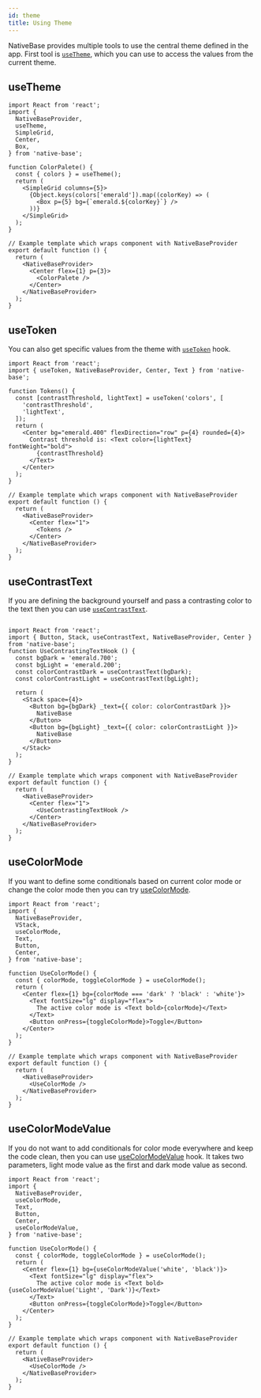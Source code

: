 ```yaml
---
id: theme
title: Using Theme
---
```


NativeBase provides multiple tools to use the central theme defined in the app. First tool is [`useTheme`](/useTheme.md), which you can use to access the values from the current theme.

## useTheme

```SnackPlayer name=useTheme%20Demo
import React from 'react';
import {
  NativeBaseProvider,
  useTheme,
  SimpleGrid,
  Center,
  Box,
} from 'native-base';

function ColorPalete() {
  const { colors } = useTheme();
  return (
    <SimpleGrid columns={5}>
      {Object.keys(colors['emerald']).map((colorKey) => (
        <Box p={5} bg={`emerald.${colorKey}`} />
      ))}
    </SimpleGrid>
  );
}

// Example template which wraps component with NativeBaseProvider
export default function () {
  return (
    <NativeBaseProvider>
      <Center flex={1} p={3}>
        <ColorPalete />
      </Center>
    </NativeBaseProvider>
  );
}

```

## useToken

You can also get specific values from the theme with [`useToken`](/useToken.md) hook.

```SnackPlayer name=useToken%20Demo
import React from 'react';
import { useToken, NativeBaseProvider, Center, Text } from 'native-base';

function Tokens() {
  const [contrastThreshold, lightText] = useToken('colors', [
    'contrastThreshold',
    'lightText',
  ]);
  return (
    <Center bg="emerald.400" flexDirection="row" p={4} rounded={4}>
      Contrast threshold is: <Text color={lightText} fontWeight="bold">
        {contrastThreshold}
      </Text>
    </Center>
  );
}

// Example template which wraps component with NativeBaseProvider
export default function () {
  return (
    <NativeBaseProvider>
      <Center flex="1">
        <Tokens />
      </Center>
    </NativeBaseProvider>
  );
}

```

## useContrastText

If you are defining the background yourself and pass a contrasting color to the text then you can use [`useContrastText`](use-contrast-text).

```SnackPlayer name=useContrastText

import React from 'react';
import { Button, Stack, useContrastText, NativeBaseProvider, Center } from 'native-base';
function UseContrastingTextHook () {
  const bgDark = 'emerald.700';
  const bgLight = 'emerald.200';
  const colorContrastDark = useContrastText(bgDark);
  const colorContrastLight = useContrastText(bgLight);

  return (
    <Stack space={4}>
      <Button bg={bgDark} _text={{ color: colorContrastDark }}>
        NativeBase
      </Button>
      <Button bg={bgLight} _text={{ color: colorContrastLight }}>
        NativeBase
      </Button>
    </Stack>
  );
}

// Example template which wraps component with NativeBaseProvider
export default function () {
  return (
    <NativeBaseProvider>
      <Center flex="1">
        <UseContrastingTextHook />
      </Center>
    </NativeBaseProvider>
  );
}
```

## useColorMode

If you want to define some conditionals based on current color mode or change the color mode then you can try [useColorMode](useColorMode.md).

```SnackPlayer name=useColorMode
import React from 'react';
import {
  NativeBaseProvider,
  VStack,
  useColorMode,
  Text,
  Button,
  Center,
} from 'native-base';

function UseColorMode() {
  const { colorMode, toggleColorMode } = useColorMode();
  return (
    <Center flex={1} bg={colorMode === 'dark' ? 'black' : 'white'}>
      <Text fontSize="lg" display="flex">
        The active color mode is <Text bold>{colorMode}</Text>
      </Text>
      <Button onPress={toggleColorMode}>Toggle</Button>
    </Center>
  );
}

// Example template which wraps component with NativeBaseProvider
export default function () {
  return (
    <NativeBaseProvider>
      <UseColorMode />
    </NativeBaseProvider>
  );
}

```

## useColorModeValue

If you do not want to add conditionals for color mode everywhere and keep the code clean, then you can use [useColorModeValue](useColorModeValue.md) hook. It takes two parameters, light mode value as the first and dark mode value as second.

```SnackPlayer name=useColorModeValue
import React from 'react';
import {
  NativeBaseProvider,
  useColorMode,
  Text,
  Button,
  Center,
  useColorModeValue,
} from 'native-base';

function UseColorMode() {
  const { colorMode, toggleColorMode } = useColorMode();
  return (
    <Center flex={1} bg={useColorModeValue('white', 'black')}>
      <Text fontSize="lg" display="flex">
        The active color mode is <Text bold>{useColorModeValue('Light', 'Dark')}</Text>
      </Text>
      <Button onPress={toggleColorMode}>Toggle</Button>
    </Center>
  );
}

// Example template which wraps component with NativeBaseProvider
export default function () {
  return (
    <NativeBaseProvider>
      <UseColorMode />
    </NativeBaseProvider>
  );
}

```

